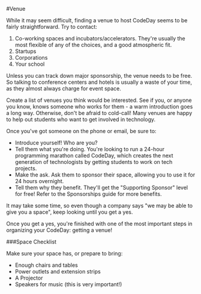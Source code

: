 #Venue

While it may seem difficult, finding a venue to host CodeDay seems to be fairly straightforward. Try to contact: 

1. Co-working spaces and incubators/accelerators. They're usually the most flexible of any of the choices, and a good atmospheric fit.
2. Startups
3. Corporations
4. Your school

Unless you can track down major sponsorship, the venue needs to be free. So talking to conference centers and hotels is usually a waste of your time, as they almost always charge for event space.

Create a list of venues you think would be interested. See if you, or anyone you know, knows someone who works for them - a warm introduction goes a long way. Otherwise, don't be afraid to cold-call! Many venues are happy to help out students who want to get involved in technology. 

Once you've got someone on the phone or email, be sure to:

* Introduce yourself! Who are you? 
* Tell them what you're doing. You're looking to run a 24-hour programming marathon called CodeDay, which creates the next generation of technologists by getting students to work on tech projects. 
* Make the ask. Ask them to sponsor their space, allowing you to use it for 24 hours overnight. 
* Tell them why they benefit. They'll get the "Supporting Sponsor" level for free! Refer to the Sponsorships guide for more benefits. 

It may take some time, so even though a company says "we may be able to give you a space", keep looking until you get a yes. 

Once you get a yes, you're finished with one of the most important steps in organizing your CodeDay: getting a venue! 

###Space Checklist

Make sure your space has, or prepare to bring: 

* Enough chairs and tables
* Power outlets and extension strips
* A Projector
* Speakers for music (this is very important!)
